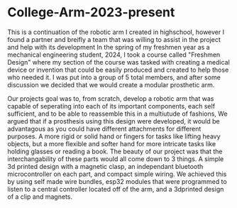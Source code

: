 # College-Arm-2023-present
This is a continuation of the robotic arm I created in highschool, however I found a partner and breifly a team that was willing to assist in the project and help with its development
In the spring of my freshmen year as a mechanical engineering student, 2024, I took a course called "Freshmen Design" where my section of the course was tasked with creating a medical device or invention that could be easily produced and created to help those who needed it. I was put into a group of 5 total members, and after some discussion we decided that we would create a modular prosthetic arm. 

Our projects goal was to, from scratch, develop a robotic arm that was capable of seperating into each of its important components, each self sufficient, and to be able to reassemble this in a multiutude of fashions, We argued that if a prosthesis using this design were developed, it would be advantagous as you could have different attachments for different purposes. A more rigid or solid hand or fingers for tasks like lifting heavy objects, but a more flexible and softer hand for more intricate tasks like holding glasses or reading a book. The beauty of our project was that the interchangability of these parts would all come down to 3 things. A simple 3d printed design with a magnetic clasp, an independant bluetooth microcontroller on each part, and compact simple wiring. 
We achieved this by using self made wire bundles, esp32 modules that were programmed to listen to a central controller located off of the arm, and a 3dprinted design of a clip and magnets.
